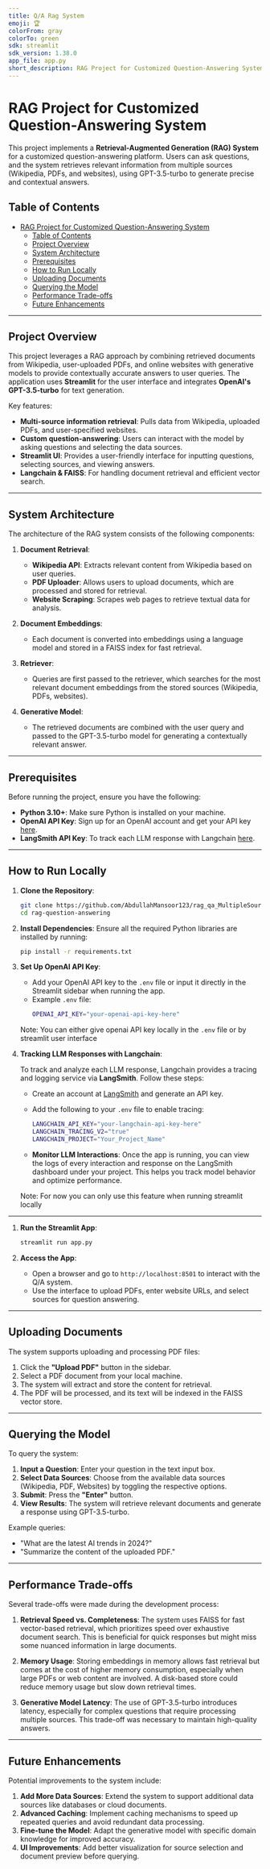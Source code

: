 ```yaml
---
title: Q/A Rag System
emoji: 🏆
colorFrom: gray
colorTo: green
sdk: streamlit
sdk_version: 1.38.0
app_file: app.py
short_description: RAG Project for Customized Question-Answering System
---
```


# RAG Project for Customized Question-Answering System

This project implements a **Retrieval-Augmented Generation (RAG) System** for a customized question-answering platform. Users can ask questions, and the system retrieves relevant information from multiple sources (Wikipedia, PDFs, and websites), using GPT-3.5-turbo to generate precise and contextual answers.

## Table of Contents
- [RAG Project for Customized Question-Answering System](#rag-project-for-customized-question-answering-system)
  - [Table of Contents](#table-of-contents)
  - [Project Overview](#project-overview)
  - [System Architecture](#system-architecture)
  - [Prerequisites](#prerequisites)
  - [How to Run Locally](#how-to-run-locally)
  - [Uploading Documents](#uploading-documents)
  - [Querying the Model](#querying-the-model)
  - [Performance Trade-offs](#performance-trade-offs)
  - [Future Enhancements](#future-enhancements)

---

## Project Overview

This project leverages a RAG approach by combining retrieved documents from Wikipedia, user-uploaded PDFs, and online websites with generative models to provide contextually accurate answers to user queries. The application uses **Streamlit** for the user interface and integrates **OpenAI's GPT-3.5-turbo** for text generation.

Key features:
- **Multi-source information retrieval**: Pulls data from Wikipedia, uploaded PDFs, and user-specified websites.
- **Custom question-answering**: Users can interact with the model by asking questions and selecting the data sources.
- **Streamlit UI**: Provides a user-friendly interface for inputting questions, selecting sources, and viewing answers.
- **Langchain & FAISS**: For handling document retrieval and efficient vector search.

---

## System Architecture

The architecture of the RAG system consists of the following components:

1. **Document Retrieval**:
    - **Wikipedia API**: Extracts relevant content from Wikipedia based on user queries.
    - **PDF Uploader**: Allows users to upload documents, which are processed and stored for retrieval.
    - **Website Scraping**: Scrapes web pages to retrieve textual data for analysis.

2. **Document Embeddings**:
    - Each document is converted into embeddings using a language model and stored in a FAISS index for fast retrieval.

3. **Retriever**:
    - Queries are first passed to the retriever, which searches for the most relevant document embeddings from the stored sources (Wikipedia, PDFs, websites).

4. **Generative Model**:
    - The retrieved documents are combined with the user query and passed to the GPT-3.5-turbo model for generating a contextually relevant answer.

---

## Prerequisites

Before running the project, ensure you have the following:

- **Python 3.10+**: Make sure Python is installed on your machine.
- **OpenAI API Key**: Sign up for an OpenAI account and get your API key [here](https://platform.openai.com/signup).
- **LangSmith API Key**: To track each LLM response with Langchain [here](https://smith.langchain.com).
---

## How to Run Locally

1. **Clone the Repository**:
   ```bash
   git clone https://github.com/AbdullahMansoor123/rag_qa_MultipleSources
   cd rag-question-answering
   ```

2. **Install Dependencies**:
   Ensure all the required Python libraries are installed by running:
   ```bash
   pip install -r requirements.txt
   ```

3. **Set Up OpenAI API Key**:
   - Add your OpenAI API key to the `.env` file or input it directly in the Streamlit sidebar when running the app.
   - Example `.env` file:
     ```bash
     OPENAI_API_KEY="your-openai-api-key-here"
     ```
    Note: You can either give openai API key locally in the `.env` file or by streamlit user interface

4. **Tracking LLM Responses with Langchain**:

    To track and analyze each LLM response, Langchain provides a tracing and logging service via **LangSmith**. Follow these steps:

   - Create an account at [LangSmith](https://smith.langchain.com/) and generate an API key.
   - Add the following to your `.env` file to enable tracing:
     ```bash
     LANGCHAIN_API_KEY="your-langchain-api-key-here"
     LANGCHAIN_TRACING_V2="true"
     LANGCHAIN_PROJECT="Your_Project_Name"
     ```

   - **Monitor LLM Interactions**:
    Once the app is running, you can view the logs of every interaction and response on the LangSmith dashboard under your project. This helps you track model behavior and optimize performance.

    Note: For now you can only use this feature when running streamlit locally
---

1. **Run the Streamlit App**:
   ```bash
   streamlit run app.py
   ```

2. **Access the App**:
   - Open a browser and go to `http://localhost:8501` to interact with the Q/A system.
   - Use the interface to upload PDFs, enter website URLs, and select sources for question answering.

---

## Uploading Documents

The system supports uploading and processing PDF files:

1. Click the **"Upload PDF"** button in the sidebar.
2. Select a PDF document from your local machine.
3. The system will extract and store the content for retrieval.
4. The PDF will be processed, and its text will be indexed in the FAISS vector store.

---

## Querying the Model

To query the system:

1. **Input a Question**: Enter your question in the text input box.
2. **Select Data Sources**: Choose from the available data sources (Wikipedia, PDF, Websites) by toggling the respective options.
3. **Submit**: Press the **"Enter"** button.
4. **View Results**: The system will retrieve relevant documents and generate a response using GPT-3.5-turbo.

Example queries:
- "What are the latest AI trends in 2024?"
- "Summarize the content of the uploaded PDF."

---

## Performance Trade-offs

Several trade-offs were made during the development process:

1. **Retrieval Speed vs. Completeness**: The system uses FAISS for fast vector-based retrieval, which prioritizes speed over exhaustive document search. This is beneficial for quick responses but might miss some nuanced information in large documents.
  
2. **Memory Usage**: Storing embeddings in memory allows fast retrieval but comes at the cost of higher memory consumption, especially when large PDFs or web content are involved. A disk-based store could reduce memory usage but slow down retrieval times.

3. **Generative Model Latency**: The use of GPT-3.5-turbo introduces latency, especially for complex questions that require processing multiple sources. This trade-off was necessary to maintain high-quality answers.

---

## Future Enhancements

Potential improvements to the system include:

1. **Add More Data Sources**: Extend the system to support additional data sources like databases or cloud documents.
2. **Advanced Caching**: Implement caching mechanisms to speed up repeated queries and avoid redundant data processing.
3. **Fine-tune the Model**: Adapt the generative model with specific domain knowledge for improved accuracy.
4. **UI Improvements**: Add better visualization for source selection and document preview before querying.

